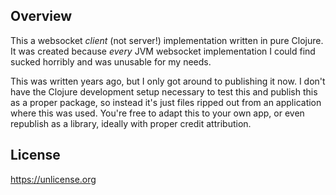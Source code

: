 ## Overview

This a websocket _client_ (not server!) implementation written in pure Clojure. It was created because _every_ JVM websocket implementation I could find sucked horribly and was unusable for my needs.

This was written years ago, but I only got around to publishing it now. I don't have the Clojure development setup necessary to test this and publish this as a proper package, so instead it's just files ripped out from an application where this was used. You're free to adapt this to your own app, or even republish as a library, ideally with proper credit attribution.

## License

https://unlicense.org
